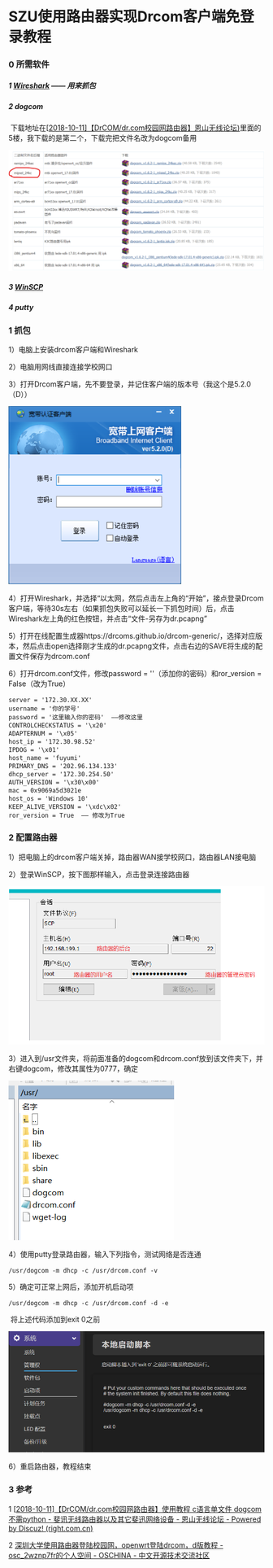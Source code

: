 # SZU使用路由器实现Drcom客户端免登录教程

### 0 所需软件

##### 1 [Wireshark](https://www.wireshark.org/download.html)  —— 用来抓包

##### 2 dogcom

​	下载地址在[[2018-10-11\]【DrCOM/dr.com校园网路由器】恩山无线论坛)](https://www.right.com.cn/forum/thread-215978-1-1.html)里面的5楼，我下载的是第二个，下载完把文件名改为dogcom备用

![image-20210922162640965](image/SZU%E4%BD%BF%E7%94%A8%E8%B7%AF%E7%94%B1%E5%99%A8%E5%AE%9E%E7%8E%B0Drcom%E5%AE%A2%E6%88%B7%E7%AB%AF%E5%85%8D%E7%99%BB%E5%BD%95%E6%95%99%E7%A8%8B.assets/image-20210922162640965.png)

##### 3 [WinSCP](https://winscp.net/eng/download.php)

##### 4 putty



### 1 抓包

1）电脑上安装drcom客户端和Wireshark

2）电脑用网线直接连接学校网口

3）打开Drcom客户端，先不要登录，并记住客户端的版本号（我这个是5.2.0（D））

<img src="image/SZU%E4%BD%BF%E7%94%A8%E8%B7%AF%E7%94%B1%E5%99%A8%E5%AE%9E%E7%8E%B0Drcom%E5%AE%A2%E6%88%B7%E7%AB%AF%E5%85%8D%E7%99%BB%E5%BD%95%E6%95%99%E7%A8%8B.assets/image-20210922163312276.png" alt="image-20210922163312276" style="zoom: 80%;" />

4）打开Wireshark，并选择“以太网，然后点击左上角的“开始”，接点登录Drcom客户端，等待30s左右（如果抓包失败可以延长一下抓包时间）后，点击Wireshark左上角的红色按钮，并点击“文件-另存为dr.pcapng”

5）打开在线配置生成器https://drcoms.github.io/drcom-generic/，选择对应版本，然后点击open选择刚才生成的dr.pcapng文件，点击右边的SAVE将生成的配置文件保存为drcom.conf

6）打开drcom.conf文件，修改password = ''（添加你的密码）和ror_version = False（改为True）

```
server = '172.30.XX.XX'
username = '你的学号'
password = '这里输入你的密码'  ——修改这里
CONTROLCHECKSTATUS = '\x20'
ADAPTERNUM = '\x05'
host_ip = '172.30.98.52'
IPDOG = '\x01'
host_name = 'fuyumi'
PRIMARY_DNS = '202.96.134.133'
dhcp_server = '172.30.254.50'
AUTH_VERSION = '\x30\x00'
mac = 0x9069a5d3021e
host_os = 'Windows 10' 
KEEP_ALIVE_VERSION = '\xdc\x02'
ror_version = True  —— 修改为True
```

### 2 配置路由器

1）把电脑上的drcom客户端关掉，路由器WAN接学校网口，路由器LAN接电脑

2）登录WinSCP，按下图那样输入，点击登录连接路由器

![image-20210922164917462](image/SZU%E4%BD%BF%E7%94%A8%E8%B7%AF%E7%94%B1%E5%99%A8%E5%AE%9E%E7%8E%B0Drcom%E5%AE%A2%E6%88%B7%E7%AB%AF%E5%85%8D%E7%99%BB%E5%BD%95%E6%95%99%E7%A8%8B.assets/image-20210922164917462.png)

3）进入到/usr文件夹，将前面准备的dogcom和drcom.conf放到该文件夹下，并右键dogcom，修改其属性为0777，确定

![image-20210922165104278](image/SZU%E4%BD%BF%E7%94%A8%E8%B7%AF%E7%94%B1%E5%99%A8%E5%AE%9E%E7%8E%B0Drcom%E5%AE%A2%E6%88%B7%E7%AB%AF%E5%85%8D%E7%99%BB%E5%BD%95%E6%95%99%E7%A8%8B.assets/image-20210922165104278.png)

4）使用putty登录路由器，输入下列指令，测试网络是否连通

```
/usr/dogcom -m dhcp -c /usr/drcom.conf -v
```

5）确定可正常上网后，添加开机启动项

```
/usr/dogcom -m dhcp -c /usr/drcom.conf -d -e
```

​	将上述代码添加到exit 0之前

![image-20210922165454460](image/SZU%E4%BD%BF%E7%94%A8%E8%B7%AF%E7%94%B1%E5%99%A8%E5%AE%9E%E7%8E%B0Drcom%E5%AE%A2%E6%88%B7%E7%AB%AF%E5%85%8D%E7%99%BB%E5%BD%95%E6%95%99%E7%A8%8B.assets/image-20210922165454460.png)

6）重启路由器，教程结束



### 3 参考

1 [[2018-10-11\]【DrCOM/dr.com校园网路由器】使用教程 c语言单文件 dogcom 不需python - 斐讯无线路由器以及其它斐迅网络设备 - 恩山无线论坛 - Powered by Discuz! (right.com.cn)](https://www.right.com.cn/forum/thread-215978-1-1.html)

2 [深圳大学使用路由器登陆校园网，openwrt登陆drcom，d版教程 - osc_2wznp7fr的个人空间 - OSCHINA - 中文开源技术交流社区](https://my.oschina.net/u/4256309/blog/4645346)

